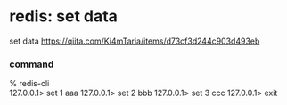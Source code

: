 redis: set data
===============

set data
https://qiita.com/Ki4mTaria/items/d73cf3d244c903d493eb
### command  
% redis-cli  
127.0.0.1> set 1 aaa
127.0.0.1> set 2 bbb
127.0.0.1> set 3 ccc
127.0.0.1> exit

